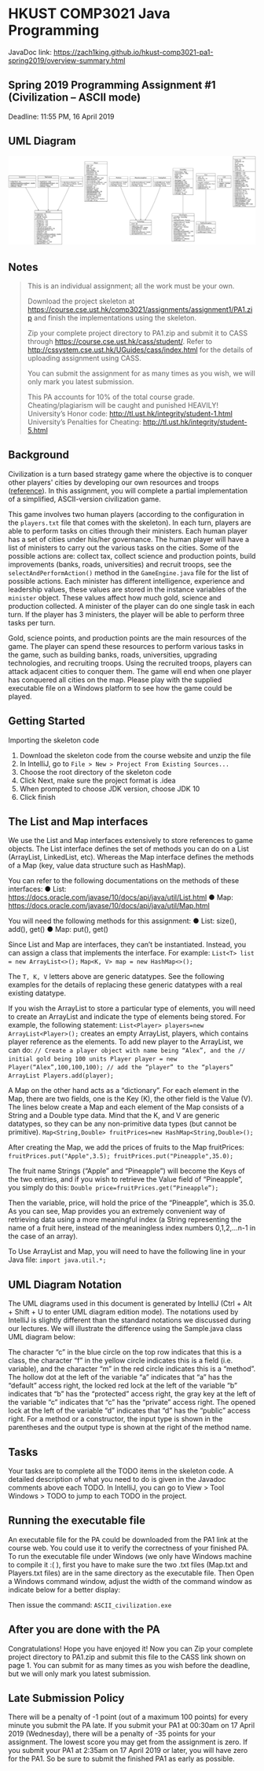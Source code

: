 # HKUST COMP3021 Java Programming 

JavaDoc link: https://zach1king.github.io/hkust-comp3021-pa1-spring2019/overview-summary.html

## Spring 2019 Programming Assignment #1 (Civilization – ASCII mode)
Deadline: 11:55 PM, 16 April 2019

## UML Diagram
![UML diagram of PA1 Civilization](MySourceCode.png)

## Notes
> This is an individual assignment; all the work must be your own.
>
> Download the project skeleton at
https://course.cse.ust.hk/comp3021/assignments/assignment1/PA1.zip and finish the implementations
using the skeleton.
>
> Zip your complete project directory to PA1.zip and submit it to CASS through
https://course.cse.ust.hk/cass/student/. Refer to http://cssystem.cse.ust.hk/UGuides/cass/index.html for
the details of uploading assignment using CASS.
>
> You can submit the assignment for as many times as you wish, we will only mark you latest submission.
>
> This PA accounts for 10% of the total course grade.
Cheating/plagiarism will be caught and punished HEAVILY!
University’s Honor code: http://tl.ust.hk/integrity/student-1.html
University’s Penalties for Cheating: http://tl.ust.hk/integrity/student-5.html

## Background
Civilization is a turn based strategy game where the objective is to conquer other players'
cities by developing our own resources and troops ([reference](https://en.wikipedia.org/wiki/Civilization_(video_game))). In this assignment, you
will complete a partial implementation of a simplified, ASCII-version civilization game.

This game involves two human players (according to the configuration in the
`players.txt` file that comes with the skeleton). In each turn, players are able to perform
tasks on cities through their ministers. Each human player has a set of cities under his/her
governance. The human player will have a list of ministers to carry out the various tasks
on the cities. Some of the possible actions are: collect tax, collect science and production
points, build improvements (banks, roads, universities) and recruit troops, see the
`selectAndPerformAction()` method in the `GameEngine.java` file for the list of
possible actions. Each minister has different intelligence, experience and leadership
values, these values are stored in the instance variables of the `minister` object. These
values affect how much gold, science and production collected. A minister of the player
can do one single task in each turn. If the player has 3 ministers, the player will be able
to perform three tasks per turn.

Gold, science points, and production points are the main resources of the game. The
player can spend these resources to perform various tasks in the game, such as building
banks, roads, universities, upgrading technologies, and recruiting troops. Using the
recruited troops, players can attack adjacent cities to conquer them. The game will end
when one player has conquered all cities on the map.
Please play with the supplied executable file on a Windows platform to see how the game
could be played.

## Getting Started
Importing the skeleton code
1. Download the skeleton code from the course website and unzip the file
2. In IntelliJ, go to `File > New > Project From Existing Sources...`
3. Choose the root directory of the skeleton code
4. Click Next, make sure the project format is .idea
5. When prompted to choose JDK version, choose JDK 10
6. Click finish

## The List and Map interfaces
We use the List and Map interfaces extensively to store references to game objects. The
List interface defines the set of methods you can do on a List (ArrayList, LinkedList, etc).
Whereas the Map interface defines the methods of a Map (key, value data structure such
as HashMap).

You can refer to the following documentations on the methods of these interfaces:
● List: https://docs.oracle.com/javase/10/docs/api/java/util/List.html
● Map: https://docs.oracle.com/javase/10/docs/api/java/util/Map.html

You will need the following methods for this assignment:
● List: size(), add(), get()
● Map: put(), get()

Since List and Map are interfaces, they can’t be instantiated. Instead, you can assign a
class that implements the interface. For example:
`List<T> list = new ArrayList<>();`
`Map<K, V> map = new HashMap<>();`

The `T, K, V` letters above are generic datatypes. See the following examples for the details
of replacing these generic datatypes with a real existing datatype. 

If you wish the ArrayList to store a particular type of elements, you will need to create an
ArrayList and indicate the type of elements being stored. For example, the following
statement:
`List<Player> players=new ArrayList<Player>();`
creates an empty ArrayList, players, which contains player reference as the elements.
To add new player to the ArrayList, we can do:
`// Create a player object with name being “Alex”, and the
// initial gold being 100 units
Player player = new Player(“Alex”,100,100,100);
// add the “player” to the “players” ArrayList
Players.add(player);`

A Map on the other hand acts as a “dictionary”. For each element in the Map, there are
two fields, one is the Key (K), the other field is the Value (V). The lines below create a
Map and each element of the Map consists of a String and a Double type data. Mind that
the K, and V are generic datatypes, so they can be any non-primitive data types (but
cannot be primitive). 
`Map<String,Double> fruitPrices=new HashMap<String,Double>();`

After creating the Map, we add the prices of fruits to the Map fruitPrices:
`fruitPrices.put("Apple",3.5);
fruitPrices.put("Pineapple",35.0);`

The fruit name Strings (“Apple” and “Pineapple”) will become the Keys of the two entries,
and if you wish to retrieve the Value field of “Pineapple”, you simply do this:
`Double price=fruitPrices.get(“Pineapple”);`

Then the variable, price, will hold the price of the “Pineapple”, which is 35.0. As
you can see, Map provides you an extremely convenient way of retrieving data using a
more meaningful index (a String representing the name of a fruit here, instead of the
meaningless index numbers 0,1,2,…n-1 in the case of an array).

To Use ArrayList and Map, you will need to have the following line in your Java file:
`import java.util.*;`

## UML Diagram Notation
The UML diagrams used in this document is generated by IntelliJ (Ctrl + Alt + Shift + U to
enter UML diagram edition mode). The notations used by IntelliJ is slightly different than
the standard notations we discussed during our lectures. We will illustrate the difference
using the Sample.java class UML diagram below:


The character “c” in the blue circle on the top row indicates that this is a class, the
character “f” in the yellow circle indicates this is a field (i.e. variable), and the character
“m” in the red circle indicates this is a “method”. The hollow dot at the left of the variable
“a” indicates that “a” has the “default” access right, the locked red lock at the left of the
variable “b” indicates that “b” has the “protected” access right, the gray key at the left of
the variable “c” indicates that “c” has the “private” access right. The opened lock at the
left of the variable “d” indicates that “d” has the “public” access right. For a method or a
constructor, the input type is shown in the parentheses and the output type is shown at
the right of the method name.

## Tasks
Your tasks are to complete all the TODO items in the skeleton code. A detailed
description of what you need to do is given in the Javadoc comments above each
TODO. In IntelliJ, you can go to View > Tool Windows > TODO to jump to each
TODO in the project.

## Running the executable file
An executable file for the PA could be downloaded from the PA1 link at the course web.
You could use it to verify the correctness of your finished PA. To run the executable file
under Windows (we only have Windows machine to compile it :( ), first you have to make
sure the two .txt files (Map.txt and Players.txt files) are in the same directory as the
executable file. Then Open a Windows command window, adjust the width of the
command window as indicate below for a better display:

Then issue the command:
`ASCII_civilization.exe`

## After you are done with the PA
Congratulations! Hope you have enjoyed it! Now you can Zip your complete project
directory to PA1.zip and submit this file to the CASS link shown on page 1. You can
submit for as many times as you wish before the deadline, but we will only mark you latest
submission.

## Late Submission Policy
There will be a penalty of -1 point (out of a maximum 100 points) for every minute you
submit the PA late. If you submit your PA1 at 00:30am on 17 April 2019 (Wednesday),
there will be a penalty of -35 points for your assignment. The lowest score you may get
from the assignment is zero. If you submit your PA1 at 2:35am on 17 April 2019 or later,
you will have zero for the PA1. So be sure to submit the finished PA1 as early as possible.
